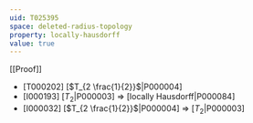 ```yaml
---
uid: T025395
space: deleted-radius-topology
property: locally-hausdorff
value: true
---
```

[[Proof]]

* [T000202] [$T_{2 \frac{1}{2}}$|P000004]
* [I000193] [$T_2$|P000003] => [locally Hausdorff|P000084]
* [I000032] [$T_{2 \frac{1}{2}}$|P000004] => [$T_2$|P000003]


